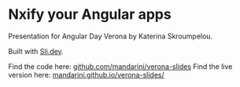
# Nxify your Angular apps

Presentation for Angular Day Verona by Katerina Skroumpelou.

Built with [Sli.dev](https://sli.dev).

Find the code here: [github.com/mandarini/verona-slides](https://github.com/mandarini/verona-slides/settings/pages)
Find the live version here: [mandarini.github.io/verona-slides/](https://mandarini.github.io/verona-slides/)